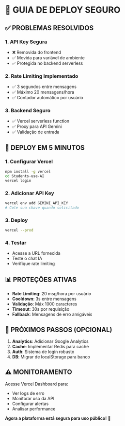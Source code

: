 # 🚀 GUIA DE DEPLOY SEGURO

## ✅ PROBLEMAS RESOLVIDOS

### 1. **API Key Segura**
- ❌ Removida do frontend
- ✅ Movida para variável de ambiente
- ✅ Protegida no backend serverless

### 2. **Rate Limiting Implementado**
- ✅ 3 segundos entre mensagens
- ✅ Máximo 20 mensagens/hora
- ✅ Contador automático por usuário

### 3. **Backend Seguro**
- ✅ Vercel serverless function
- ✅ Proxy para API Gemini
- ✅ Validação de entrada

## 🚀 DEPLOY EM 5 MINUTOS

### 1. **Configurar Vercel**
```bash
npm install -g vercel
cd Students-use-AI
vercel login
```

### 2. **Adicionar API Key**
```bash
vercel env add GEMINI_API_KEY
# Cole sua chave quando solicitado
```

### 3. **Deploy**
```bash
vercel --prod
```

### 4. **Testar**
- Acesse a URL fornecida
- Teste o chat IA
- Verifique rate limiting

## 📊 PROTEÇÕES ATIVAS

- **Rate Limiting**: 20 msg/hora por usuário
- **Cooldown**: 3s entre mensagens  
- **Validação**: Máx 1000 caracteres
- **Timeout**: 30s por requisição
- **Fallback**: Mensagens de erro amigáveis

## 🎯 PRÓXIMOS PASSOS (OPCIONAL)

1. **Analytics**: Adicionar Google Analytics
2. **Cache**: Implementar Redis para cache
3. **Auth**: Sistema de login robusto
4. **DB**: Migrar de localStorage para banco

## ⚠️ MONITORAMENTO

Acesse Vercel Dashboard para:
- Ver logs de erro
- Monitorar uso da API
- Configurar alertas
- Analisar performance

**Agora a plataforma está segura para uso público!** 🎉